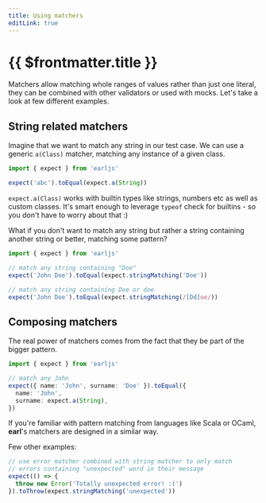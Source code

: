 ```yaml
---
title: Using matchers
editLink: true
---
```


# {{ $frontmatter.title }}

Matchers allow matching whole ranges of values rather than just one literal,
they can be combined with other validators or used with mocks. Let's take a look
at few different examples.

## String related matchers

Imagine that we want to match any string in our test case. We can use a generic
`a(Class)` matcher, matching any instance of a given class.

```typescript
import { expect } from 'earljs'

expect('abc').toEqual(expect.a(String))
```

`expect.a(Class)` works with builtin types like strings, numbers etc as well as
custom classes. It's smart enough to leverage `typeof` check for builtins - so
you don't have to worry about that :)

What if you don't want to match any string but rather a string containing
another string or better, matching some pattern?

```typescript
import { expect } from 'earljs'

// match any string containing "Doe"
expect('John Doe').toEqual(expect.stringMatching('Doe'))

// match any string containing Doe or doe
expect('John Doe').toEqual(expect.stringMatching(/[Dd]oe/))
```

## Composing matchers

The real power of matchers comes from the fact that they be part of the bigger
pattern.

```typescript
import { expect } from 'earljs'

// match any John
expect({ name: 'John', surname: 'Doe' }).toEqual({
  name: 'John',
  surname: expect.a(String),
})
```

If you're familiar with pattern matching from languages like Scala or OCaml,
**earl**'s matchers are designed in a similar way.

Few other examples:

```typescript
// use error matcher combined with string matcher to only match
// errors containing "unexpected" word in their message
expect(() => {
  throw new Error('Totally unexpected error! :(')
}).toThrow(expect.stringMatching('unexpected'))
```
